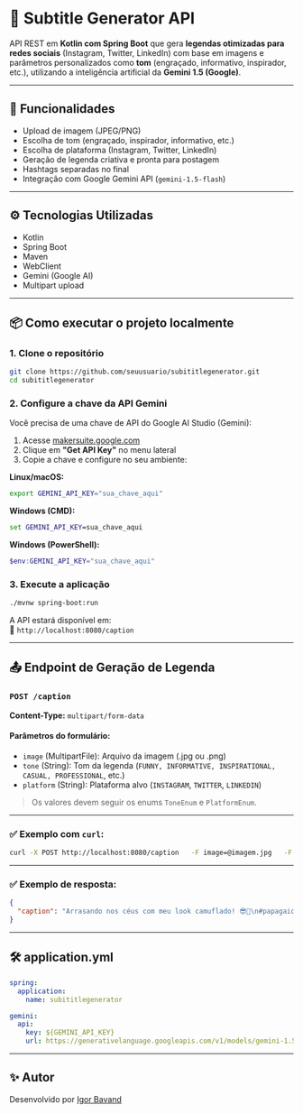 # 🎯 Subtitle Generator API

API REST em **Kotlin com Spring Boot** que gera **legendas otimizadas para redes sociais** (Instagram, Twitter, LinkedIn) com base em imagens e parâmetros personalizados como **tom** (engraçado, informativo, inspirador, etc.), utilizando a inteligência artificial da **Gemini 1.5 (Google)**.

---

## 🚀 Funcionalidades

- Upload de imagem (JPEG/PNG)
- Escolha de tom (engraçado, inspirador, informativo, etc.)
- Escolha de plataforma (Instagram, Twitter, LinkedIn)
- Geração de legenda criativa e pronta para postagem
- Hashtags separadas no final
- Integração com Google Gemini API (`gemini-1.5-flash`)

---

## ⚙️ Tecnologias Utilizadas

- Kotlin
- Spring Boot
- Maven
- WebClient
- Gemini (Google AI)
- Multipart upload

---

## 📦 Como executar o projeto localmente

### 1. Clone o repositório

```bash
git clone https://github.com/seuusuario/subititlegenerator.git
cd subititlegenerator
```

### 2. Configure a chave da API Gemini

Você precisa de uma chave de API do Google AI Studio (Gemini):

1. Acesse [makersuite.google.com](https://makersuite.google.com)
2. Clique em **"Get API Key"** no menu lateral
3. Copie a chave e configure no seu ambiente:

**Linux/macOS:**

```bash
export GEMINI_API_KEY="sua_chave_aqui"
```

**Windows (CMD):**

```cmd
set GEMINI_API_KEY=sua_chave_aqui
```

**Windows (PowerShell):**

```powershell
$env:GEMINI_API_KEY="sua_chave_aqui"
```

### 3. Execute a aplicação

```bash
./mvnw spring-boot:run
```

A API estará disponível em:  
📍 `http://localhost:8080/caption`

---

## 📤 Endpoint de Geração de Legenda

### `POST /caption`

**Content-Type:** `multipart/form-data`

#### Parâmetros do formulário:

- `image` (MultipartFile): Arquivo da imagem (.jpg ou .png)
- `tone` (String): Tom da legenda (`FUNNY, INFORMATIVE, INSPIRATIONAL, CASUAL, PROFESSIONAL`, etc.)
- `platform` (String): Plataforma alvo (`INSTAGRAM`, `TWITTER`, `LINKEDIN`)

> Os valores devem seguir os enums `ToneEnum` e `PlatformEnum`.

---

### ✅ Exemplo com `curl`:

```bash
curl -X POST http://localhost:8080/caption   -F image=@imagem.jpg   -F tone=ENGRACADO   -F platform=INSTAGRAM
```

---

### ✅ Exemplo de resposta:

```json
{
  "caption": "Arrasando nos céus com meu look camuflado! 😎🦜\n#papagaiostyle #camuflagem #birdlover #natureza"
}
```

---

## 🛠️ application.yml

```yaml
spring:
  application:
    name: subititlegenerator

gemini:
  api:
    key: ${GEMINI_API_KEY}
    url: https://generativelanguage.googleapis.com/v1/models/gemini-1.5-flash:generateContent
```

---

## ✨ Autor

Desenvolvido por [Igor Bavand](https://github.com/igorbavand)